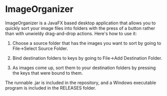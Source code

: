 # ImageOrganizer

ImageOrganizer is a JavaFX based desktop application that allows you to quickly sort your image files into folders 
with the press of a button rather than with unwieldy drag-and-drop actions. Here's how to use it:

1. Choose a source folder that has the images you want to sort by going to File->Select Source Folder. 

2. Bind destination folders to keys by going to File->Add Destination Folder.

3. As images come up, sort them to your destination folders by pressing the keys that were bound to them.

The runnable .jar is included in the repository, and a Windows executable program is included in the RELEASES folder.